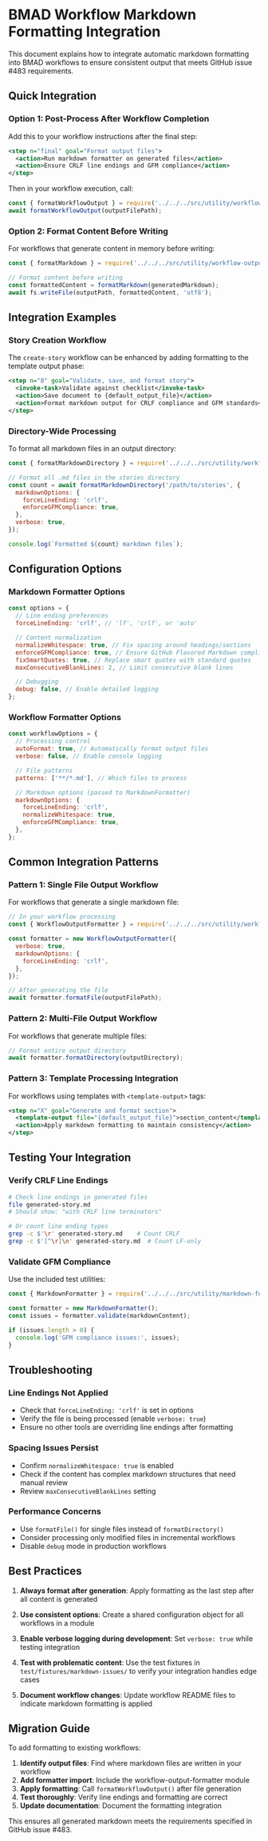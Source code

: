 # BMAD Workflow Markdown Formatting Integration

This document explains how to integrate automatic markdown formatting into BMAD workflows to ensure consistent output that meets GitHub issue #483 requirements.

## Quick Integration

### Option 1: Post-Process After Workflow Completion

Add this to your workflow instructions after the final step:

```xml
<step n="final" goal="Format output files">
  <action>Run markdown formatter on generated files</action>
  <action>Ensure CRLF line endings and GFM compliance</action>
</step>
```

Then in your workflow execution, call:

```javascript
const { formatWorkflowOutput } = require('../../../src/utility/workflow-output-formatter.js');
await formatWorkflowOutput(outputFilePath);
```

### Option 2: Format Content Before Writing

For workflows that generate content in memory before writing:

```javascript
const { formatMarkdown } = require('../../../src/utility/workflow-output-formatter.js');

// Format content before writing
const formattedContent = formatMarkdown(generatedMarkdown);
await fs.writeFile(outputPath, formattedContent, 'utf8');
```

## Integration Examples

### Story Creation Workflow

The `create-story` workflow can be enhanced by adding formatting to the template output phase:

```xml
<step n="8" goal="Validate, save, and format story">
  <invoke-task>Validate against checklist</invoke-task>
  <action>Save document to {default_output_file}</action>
  <action>Format markdown output for CRLF compliance and GFM standards</action>
</step>
```

### Directory-Wide Processing

To format all markdown files in an output directory:

```javascript
const { formatMarkdownDirectory } = require('../../../src/utility/workflow-output-formatter.js');

// Format all .md files in the stories directory
const count = await formatMarkdownDirectory('/path/to/stories', {
  markdownOptions: {
    forceLineEnding: 'crlf',
    enforceGFMCompliance: true,
  },
  verbose: true,
});

console.log(`Formatted ${count} markdown files`);
```

## Configuration Options

### Markdown Formatter Options

```javascript
const options = {
  // Line ending preferences
  forceLineEnding: 'crlf', // 'lf', 'crlf', or 'auto'

  // Content normalization
  normalizeWhitespace: true, // Fix spacing around headings/sections
  enforceGFMCompliance: true, // Ensure GitHub Flavored Markdown compliance
  fixSmartQuotes: true, // Replace smart quotes with standard quotes
  maxConsecutiveBlankLines: 2, // Limit consecutive blank lines

  // Debugging
  debug: false, // Enable detailed logging
};
```

### Workflow Formatter Options

```javascript
const workflowOptions = {
  // Processing control
  autoFormat: true, // Automatically format output files
  verbose: false, // Enable console logging

  // File patterns
  patterns: ['**/*.md'], // Which files to process

  // Markdown options (passed to MarkdownFormatter)
  markdownOptions: {
    forceLineEnding: 'crlf',
    normalizeWhitespace: true,
    enforceGFMCompliance: true,
  },
};
```

## Common Integration Patterns

### Pattern 1: Single File Output Workflow

For workflows that generate a single markdown file:

```javascript
// In your workflow processing
const { WorkflowOutputFormatter } = require('../../../src/utility/workflow-output-formatter.js');

const formatter = new WorkflowOutputFormatter({
  verbose: true,
  markdownOptions: {
    forceLineEnding: 'crlf',
  },
});

// After generating the file
await formatter.formatFile(outputFilePath);
```

### Pattern 2: Multi-File Output Workflow

For workflows that generate multiple files:

```javascript
// Format entire output directory
await formatter.formatDirectory(outputDirectory);
```

### Pattern 3: Template Processing Integration

For workflows using templates with `<template-output>` tags:

```xml
<step n="X" goal="Generate and format section">
  <template-output file="{default_output_file}">section_content</template-output>
  <action>Apply markdown formatting to maintain consistency</action>
</step>
```

## Testing Your Integration

### Verify CRLF Line Endings

```bash
# Check line endings in generated files
file generated-story.md
# Should show: "with CRLF line terminators"

# Or count line ending types
grep -c $'\r' generated-story.md    # Count CRLF
grep -c $'[^\r]\n' generated-story.md  # Count LF-only
```

### Validate GFM Compliance

Use the included test utilities:

```javascript
const { MarkdownFormatter } = require('../../../src/utility/markdown-formatter.js');

const formatter = new MarkdownFormatter();
const issues = formatter.validate(markdownContent);

if (issues.length > 0) {
  console.log('GFM compliance issues:', issues);
}
```

## Troubleshooting

### Line Endings Not Applied

- Check that `forceLineEnding: 'crlf'` is set in options
- Verify the file is being processed (enable `verbose: true`)
- Ensure no other tools are overriding line endings after formatting

### Spacing Issues Persist

- Confirm `normalizeWhitespace: true` is enabled
- Check if the content has complex markdown structures that need manual review
- Review `maxConsecutiveBlankLines` setting

### Performance Concerns

- Use `formatFile()` for single files instead of `formatDirectory()`
- Consider processing only modified files in incremental workflows
- Disable `debug` mode in production workflows

## Best Practices

1. **Always format after generation**: Apply formatting as the last step after all content is generated

2. **Use consistent options**: Create a shared configuration object for all workflows in a module

3. **Enable verbose logging during development**: Set `verbose: true` while testing integration

4. **Test with problematic content**: Use the test fixtures in `test/fixtures/markdown-issues/` to verify your integration handles edge cases

5. **Document workflow changes**: Update workflow README files to indicate markdown formatting is applied

## Migration Guide

To add formatting to existing workflows:

1. **Identify output files**: Find where markdown files are written in your workflow
2. **Add formatter import**: Include the workflow-output-formatter module
3. **Apply formatting**: Call `formatWorkflowOutput()` after file generation
4. **Test thoroughly**: Verify line endings and formatting are correct
5. **Update documentation**: Document the formatting integration

This ensures all generated markdown meets the requirements specified in GitHub issue #483.
